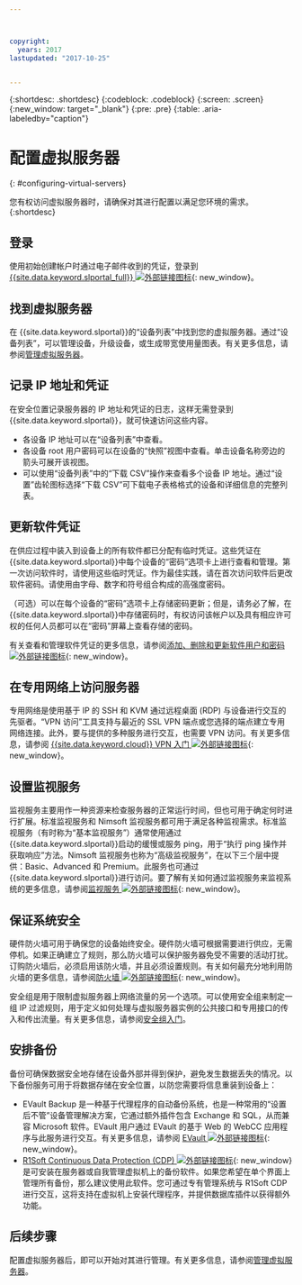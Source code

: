 ```yaml
---



copyright:
  years: 2017
lastupdated: "2017-10-25"


---
```


{:shortdesc: .shortdesc}
{:codeblock: .codeblock}
{:screen: .screen}
{:new_window: target="_blank"}
{:pre: .pre}
{:table: .aria-labeledby="caption"}


# 配置虚拟服务器
{: #configuring-virtual-servers}

您有权访问虚拟服务器时，请确保对其进行配置以满足您环境的需求。
{:shortdesc}

## 登录 
使用初始创建帐户时通过电子邮件收到的凭证，登录到 [{{site.data.keyword.slportal_full}} ![外部链接图标](../icons/launch-glyph.svg "外部链接图标")](https://control.softlayer.com/){: new_window}。

## 找到虚拟服务器
在 {{site.data.keyword.slportal}}的“设备列表”中找到您的虚拟服务器。通过“设备列表”，可以管理设备，升级设备，或生成带宽使用量图表。有关更多信息，请参阅[管理虚拟服务器](../vsi/vsi_managing.html)。

## 记录 IP 地址和凭证
在安全位置记录服务器的 IP 地址和凭证的日志，这样无需登录到 {{site.data.keyword.slportal}}，就可快速访问这些内容。 
- 各设备 IP 地址可以在“设备列表”中查看。
- 各设备 root 用户密码可以在设备的“快照”视图中查看。单击设备名称旁边的箭头可展开该视图。
- 可以使用“设备列表”中的“下载 CSV”操作来查看多个设备 IP 地址。通过“设置”齿轮图标选择“下载 CSV”可下载电子表格格式的设备和详细信息的完整列表。

## 更新软件凭证
在供应过程中装入到设备上的所有软件都已分配有临时凭证。这些凭证在 {{site.data.keyword.slportal}}中每个设备的“密码”选项卡上进行查看和管理。第一次访问软件时，请使用这些临时凭证。作为最佳实践，请在首次访问软件后更改软件密码。请使用由字母、数字和符号组合构成的高强度密码。

（可选）可以在每个设备的“密码”选项卡上存储密码更新；但是，请务必了解，在 {{site.data.keyword.slportal}}中存储密码时，有权访问该帐户以及具有相应许可权的任何人员都可以在“密码”屏幕上查看存储的密码。

有关查看和管理软件凭证的更多信息，请参阅[添加、删除和更新软件用户和密码 ![外部链接图标](../icons/launch-glyph.svg "外部链接图标")](https://knowledgelayer.softlayer.com/procedure/add-delete-and-update-software-users-and-passwords){: new_window}。

## 在专用网络上访问服务器
专用网络是使用基于 IP 的 SSH 和 KVM 通过远程桌面 (RDP) 与设备进行交互的先驱者。“VPN 访问”工具支持与最近的 SSL VPN 端点或您选择的端点建立专用网络连接。此外，要与提供的多种服务进行交互，也需要 VPN 访问。有关更多信息，请参阅 [{{site.data.keyword.cloud}} VPN 入门 ![外部链接图标](../icons/launch-glyph.svg "外部链接图标")](https://knowledgelayer.softlayer.com/procedure/getting-started-softlayer-vpn){: new_window}。

## 设置监视服务
监视服务主要用作一种资源来检查服务器的正常运行时间，但也可用于确定何时进行扩展。标准监视服务和 Nimsoft 监视服务都可用于满足各种监视需求。标准监视服务（有时称为“基本监视服务”）通常使用通过 {{site.data.keyword.slportal}}启动的缓慢或服务 ping，用于“执行 ping 操作并获取响应”方法。Nimsoft 监视服务也称为“高级监视服务”，在以下三个层中提供：Basic、Advanced 和 Premium。此服务也可通过 {{site.data.keyword.slportal}}进行访问。要了解有关如何通过监视服务来监视系统的更多信息，请参阅[监视服务 ![外部链接图标](../icons/launch-glyph.svg "外部链接图标")](https://knowledgelayer.softlayer.com/topic/monitoring){: new_window}。

## 保证系统安全
硬件防火墙可用于确保您的设备始终安全。硬件防火墙可根据需要进行供应，无需停机。如果正确建立了规则，那么防火墙可以保护服务器免受不需要的活动打扰。订购防火墙后，必须启用该防火墙，并且必须设置规则。有关如何最充分地利用防火墙的更多信息，请参阅[防火墙 ![外部链接图标](../icons/launch-glyph.svg "外部链接图标")](https://knowledgelayer.softlayer.com/topic/firewall){: new_window}。

安全组是用于限制虚拟服务器上网络流量的另一个选项。可以使用安全组来制定一组 IP 过滤规则，用于定义如何处理与虚拟服务器实例的公共接口和专用接口的传入和传出流量。有关更多信息，请参阅[安全组入门](/docs/infrastructure/security-groups/sg_index.html)。

## 安排备份 
备份可确保数据安全地存储在设备外部并得到保护，避免发生数据丢失的情况。以下备份服务可用于将数据存储在安全位置，以防您需要将信息重装到设备上：
- EVault Backup 是一种基于代理程序的自动备份系统，也是一种常用的“设置后不管”设备管理解决方案，它通过额外插件包含 Exchange 和 SQL，从而兼容 Microsoft 软件。EVault 用户通过 EVault 的基于 Web 的 WebCC 应用程序与此服务进行交互。有关更多信息，请参阅 [EVault ![外部链接图标](../icons/launch-glyph.svg "外部链接图标")](https://knowledgelayer.softlayer.com/topic/evault-backup){: new_window}。
- [R1Soft Continuous Data Protection (CDP) ![外部链接图标](../icons/launch-glyph.svg "外部链接图标")](https://knowledgelayer.softlayer.com/topic/r1soft-cdp){: new_window} 是可安装在服务器或自我管理虚拟机上的备份软件。如果您希望在单个界面上管理所有备份，那么建议使用此软件。您可通过专有管理系统与 R1Soft CDP 进行交互，这将支持在虚拟机上安装代理程序，并提供数据库插件以获得额外功能。

## 后续步骤
配置虚拟服务器后，即可以开始对其进行管理。有关更多信息，请参阅[管理虚拟服务器](../vsi/vsi_managing.html)。



